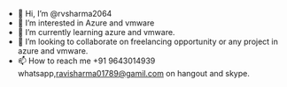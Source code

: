 - 👋 Hi, I’m @rvsharma2064
- 👀 I’m interested in Azure and vmware 
- 🌱 I’m currently learning azure and vmware.
- 💞️ I’m looking to collaborate on freelancing opportunity or any project in azure and vmware.
- 📫 How to reach me +91 9643014939 whatsapp,ravisharma01789@gamil.com on 
hangout and skype.
<!---
rvsharma2064/rvsharma2064 is a ✨ special ✨ repository because its `README.md` (this file) appears on your GitHub profile.
You can click the Preview link to take a look at your changes.
--->
